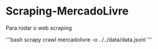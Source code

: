 # Scraping-MercadoLivre

Para rodar o web scraping

'''bash
scrapy crawl mercadolivre -o ../../data/data.jsonl
'''